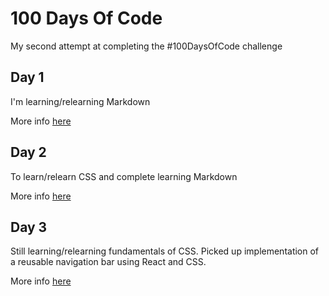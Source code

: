 # 100 Days Of Code

My second attempt at completing the #100DaysOfCode challenge


## Day 1
I'm learning/relearning Markdown

More info [here](Day1/README.md)


## Day 2
To learn/relearn CSS and complete learning Markdown

More info [here](Day2/README.md)


## Day 3
Still learning/relearning fundamentals of CSS. Picked up implementation of a reusable navigation bar using React and CSS.

More info [here](Day3/README.md)